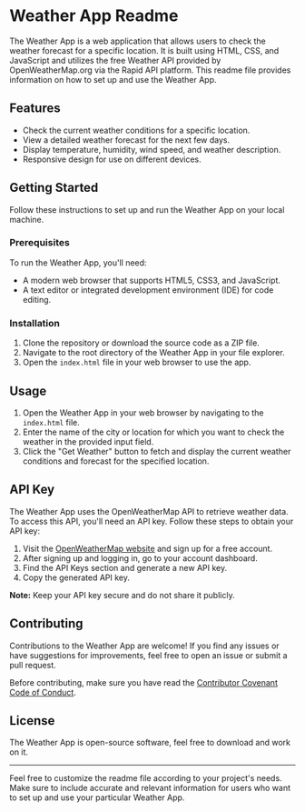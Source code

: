 # Weather App Readme

The Weather App is a web application that allows users to check the weather forecast for a specific location. It is built using HTML, CSS, and JavaScript and utilizes the free Weather API provided by OpenWeatherMap.org via the Rapid API platform. This readme file provides information on how to set up and use the Weather App.

## Features

- Check the current weather conditions for a specific location.
- View a detailed weather forecast for the next few days.
- Display temperature, humidity, wind speed, and weather description.
- Responsive design for use on different devices.

## Getting Started

Follow these instructions to set up and run the Weather App on your local machine.

### Prerequisites

To run the Weather App, you'll need:

- A modern web browser that supports HTML5, CSS3, and JavaScript.
- A text editor or integrated development environment (IDE) for code editing.

### Installation

1. Clone the repository or download the source code as a ZIP file.
2. Navigate to the root directory of the Weather App in your file explorer.
3. Open the `index.html` file in your web browser to use the app.

## Usage

1. Open the Weather App in your web browser by navigating to the `index.html` file.
2. Enter the name of the city or location for which you want to check the weather in the provided input field.
3. Click the "Get Weather" button to fetch and display the current weather conditions and forecast for the specified location.

## API Key

The Weather App uses the OpenWeatherMap API to retrieve weather data. To access this API, you'll need an API key. Follow these steps to obtain your API key:

1. Visit the [OpenWeatherMap website](https://openweathermap.org/) and sign up for a free account.
2. After signing up and logging in, go to your account dashboard.
3. Find the API Keys section and generate a new API key.
4. Copy the generated API key.


**Note:** Keep your API key secure and do not share it publicly.

## Contributing

Contributions to the Weather App are welcome! If you find any issues or have suggestions for improvements, feel free to open an issue or submit a pull request.

Before contributing, make sure you have read the [Contributor Covenant Code of Conduct](CODE_OF_CONDUCT.md).

## License

The Weather App is open-source software, feel free to download and work on it.

---

Feel free to customize the readme file according to your project's needs. Make sure to include accurate and relevant information for users who want to set up and use your particular Weather App.
